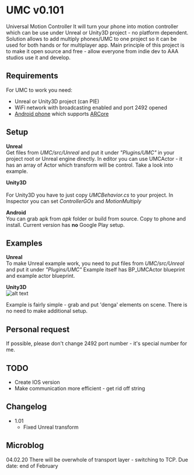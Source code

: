 # UMC v0.101
Universal Motion Controller
It will turn your phone into motion controller which can be use under Unreal or Unity3D project - no platform dependent.
Solution allows to add multiply phones/UMC to one project so it can be used for both hands or for multiplayer app.
Main principle of this project is to make it open source and free - allow everyone from indie dev to AAA studios use it and develop.

## Requirements
For UMC to work you need:
* Unreal or Unity3D project (can PIE)
* WiFi network with broadcasting enabled and port 2492 opened 
* [Android phone](https://developers.google.com/ar/discover/supported-devices) which supports [ARCore](https://developers.google.com/ar/)

## Setup
**Unreal**<br> 
Get files from *UMC/src/Unreal* and put it under *"Plugins/UMC"* in your project root or Unreal engine directly. In editor you can use UMCActor - it has an array of Actor which transform will be control. Take a look into example.

**Unity3D**<br>  
For Unity3D you have to just copy *UMCBehavior.cs* to your project. In Inspector you can set *ControllerGOs* and *MotionMultiply*

**Android**<br> 
You can grab apk from *apk* folder or build from source. Copy to phone and install. Current version has **no** Google Play setup.

## Examples
**Unreal**<br> 
To make Unreal example work, you need to put files from *UMC/src/Unreal* and put it under *"Plugins/UMC"*
Example itself has BP_UMCActor blueprint and example actor blueprint.

**Unity3D**<br> 
![alt text](https://i.imgur.com/yV2eN0W.png)

Example is fairly simple - grab and put 'denga' elements on scene.
There is no need to make additional setup.

## Personal request
If possible, please don't change 2492 port number - it's special number for me.

## TODO
- Create IOS version
- Make communication  more efficient - get rid off string

## Changelog
- 1.01
  - Fixed Unreal transform

## Microblog
04.02.20
  There will be overwhole of transport layer - switching to TCP. Due date: end of February
